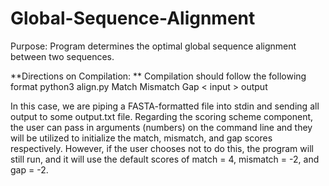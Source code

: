 # Global-Sequence-Alignment
Purpose: Program determines the optimal global sequence alignment between two sequences. 

**Directions on Compilation: **
Compilation should follow the following format
python3 align.py Match Mismatch Gap < input > output

In this case, we are piping a FASTA-formatted file into stdin and sending
all output to some output.txt file. Regarding the scoring scheme component,
the user can pass in arguments (numbers) on the command line and they will
be utilized to initialize the match, mismatch, and gap scores 
respectively. However, if the user chooses not to do this, the program will
still run, and it will use the default scores of match = 4, mismatch = -2,
and gap = -2. 
